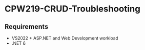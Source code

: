 # CPW219-CRUD-Troubleshooting

## Requirements
- VS2022 + ASP.NET and Web Development workload
- .NET 6
